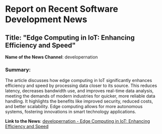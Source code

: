 # Report on Recent Software Development News

## Title: "Edge Computing in IoT: Enhancing Efficiency and Speed"

**Name of the News Channel**: developernation

### Summary:
The article discusses how edge computing in IoT significantly enhances efficiency and speed by processing data closer to its source. This reduces latency, decreases bandwidth use, and improves real-time data analysis, meeting the demands of modern industries for quicker, more reliable data handling. It highlights the benefits like improved security, reduced costs, and better scalability. Edge computing allows for more autonomous systems, fostering innovations in smart technology applications.

**Link to the News**: [developernation - Edge Computing in IoT: Enhancing Efficiency and Speed](https://www.developernation.net/blog/edge-computing-in-iot-enhancing-efficiency-and-speed/#:~:text=The%20integration%20of%20edge%20computing,the%20demands%20of%20modern%20industries.)
